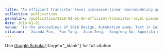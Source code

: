 ```yaml
---
title: "An efficient transistor-level piecewise-linear macromodeling approach for model order reduction of nonlinear circuits"
collection: publications
permalink: /publication/2010-01-01-An-efficient-transistor-level-piecewise-linear-macromodeling-approach-for-model-order-reduction-of-nonlinear-circuits
date: 2010-01-01
venue: 'In the proceedings of 2010 Design, Automation &amp; Test in Europe Conference &amp; Exhibition (DATE 2010)'
citation: ' Xiaoda Pan,  Fan Yang,  Xuan Zeng,  Yangfeng Su, &quot;An efficient transistor-level piecewise-linear macromodeling approach for model order reduction of nonlinear circuits.&quot; In the proceedings of 2010 Design, Automation &amp;amp; Test in Europe Conference &amp;amp; Exhibition (DATE 2010), 2010.'
---
```

Use [Google Scholar](https://scholar.google.com/scholar?q=An+efficient+transistor+level+piecewise+linear+macromodeling+approach+for+model+order+reduction+of+nonlinear+circuits){:target="_blank"} for full citation